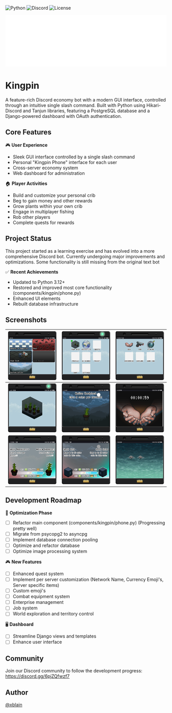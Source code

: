 ![Python](https://img.shields.io/badge/python-3.12+-blue.svg)
![Discord](https://img.shields.io/discord/801694163568951296)
![License](https://img.shields.io/github/license/xblain/kingpin-bot)

![Logo](https://github.com/xblain/kingpin-bot/blob/main/readme-images/BotLogoWord.svg)

# Kingpin

A feature-rich Discord economy bot with a modern GUI interface, controlled through an intuitive single slash command. Built with Python using Hikari-Discord and Tanjun libraries, featuring a PostgreSQL database and a Django-powered dashboard with OAuth authentication.

## Core Features

🎮 **User Experience**
- Sleek GUI interface controlled by a single slash command
- Personal "Kingpin Phone" interface for each user
- Cross-server economy system
- Web dashboard for administration

🏠 **Player Activities**
- Build and customize your personal crib
- Beg to gain money and other rewards
- Grow plants within your own crib
- Engage in multiplayer fishing
- Rob other players
- Complete quests for rewards

## Project Status

This project started as a learning exercise and has evolved into a more comprehensive Discord bot. Currently undergoing major improvements and optimizations. Some functionality is still missing from the original text bot

✅ **Recent Achievements**
- Updated to Python 3.12+
- Restored and improved most core functionality (components/kingpin/phone.py)
- Enhanced UI elements
- Rebuilt database infrastructure

## Screenshots

|![Shop](https://github.com/xblain/kingpin-bot/blob/main/readme-images/shop.png)|![Menu](https://github.com/xblain/kingpin-bot/blob/main/readme-images/menu.png)|![Activities](https://github.com/xblain/kingpin-bot/blob/main/readme-images/activities.png)|
|     :---:      |     :---:      |     :---:      |
|![Crib](https://github.com/xblain/kingpin-bot/blob/main/readme-images/crib.png)|![Itemview](https://github.com/xblain/kingpin-bot/blob/main/readme-images/itemview.png)|![Beg](https://github.com/xblain/kingpin-bot/blob/main/readme-images/beg.png)|
|![Upgrade1](https://github.com/xblain/kingpin-bot/blob/main/readme-images/upgradeplant.png)|![Upgrade2](https://github.com/xblain/kingpin-bot/blob/main/readme-images/upgradesafe.png)|![Fishing](https://github.com/xblain/kingpin-bot/blob/main/readme-images/fishing.png)|

## Development Roadmap

🔧 **Optimization Phase**
- [ ] Refactor main component (components/kingpin/phone.py) (Progressing pretty well)
- [ ] Migrate from psycopg2 to asyncpg
- [ ] Implement database connection pooling
- [ ] Optimize and refactor database
- [ ] Optimize image processing system

🎮 **New Features**
- [ ] Enhanced quest system
- [ ] Implement per server customization (Network Name, Currency Emoji's, Server specific items)
- [ ] Custom emoji's
- [ ] Combat equipment system
- [ ] Enterprise management
- [ ] Job system
- [ ] World exploration and territory control

🖥️ **Dashboard**
- [ ] Streamline Django views and templates
- [ ] Enhance user interface

## Community

Join our Discord community to follow the development progress:
https://discord.gg/6pjZQfwzf7

## Author

[@xblain](https://github.com/xblain)

